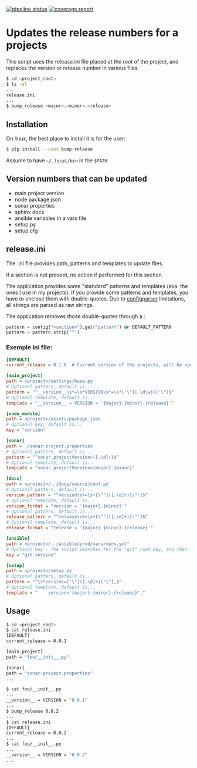  [![pipeline status](https://gitlab.ville.tg/fguerin/bump-release/badges/master/pipeline.svg)](https://gitlab.ville.tg/fguerin/bump-release/-/commits/master)
 [![coverage report](https://gitlab.ville.tg/fguerin/bump-release/badges/master/coverage.svg)](https://gitlab.ville.tg/fguerin/bump-release/-/commits/master)

# Updates the release numbers for a projects

This script uses the release.ini file placed at the root of the project, and replaces the version or release number in various files.

```sh
$ cd <project_root>
$ ls -al
...
release.ini
...
$ bump_release <major>.<minor>.<release>
```

## Installation

On linux, the best place to install it is for the user:

```sh
$ pip install --user bump-release
```

Assume to have `~/.local/bin` in the `$PATH`.

## Version numbers that can be updated

+ main project version
+ node package.json
+ sonar properties
+ sphinx docs
+ ansible variables in a vars file
+ setup.py
+ setup.cfg

## release.ini

The .ini file provides path, patterns and templates to update files.

If a section is not present, no action if performed for this section.

The application provides some "standard" patterns and templates (aka. the ones I use in my projects). If you provide some patterns and templates, you have to enclose them with double-quotes. Due to [configparser](https://docs.python.org/3/library/configparser.html) limitations, all strings are parsed as raw strings.

The application removes those double-quotes through a :
```python
pattern = config["<section>"].get("pattern") or DEFAULT_PATTERN
pattern = pattern.strip('"')
```

### Exemple ini file:

```ini
[DEFAULT]
current_release = 0.1.0  # Current version of the projects, will be updated by the script

[main_project]
path = <project>/settings/base.py
# Optional pattern, default is...
pattern = "^__version__\s*=\s*VERSION\s*=\s*['\"][.\d\w]+['\"]$"
# Optional template, default is...
template = "__version__ = VERSION = '{major}.{minor}.{release}'"

[node_module]
path = <project>/assets/package.json
# Optional key, default is...
key = "version"

[sonar]
path = ./sonar-project.properties
# Optional pattern, default is...
pattern = "^sonar.projectVersion=([.\d]+)$"
# Optional template, default is...
template = "sonar.projectVersion={major}.{minor}"

[docs]
path = <project>/../docs/source/conf.py
# Optional pattern, default is...
version_pattern = "^version\s+=\s+[\"']([.\d]+)[\"']$"
# Optional template, default is...
version_format = "version = '{major}.{minor}'"
# Optional pattern, default is...
release_pattern = "^release\s+=\s+[\"']([.\d]+)[\"']$"
# Optional template, default is...
release_format = "release = '{major}.{minor}.{release}'"

[ansible]
path = <project>/../ansible/prod/vars/vars.yml"
# Optional key - The script searches for the "git" root key, and then for "version" sub-key
key = "git.version"

[setup]
path = <project>/setup.py
# Optional pattern, default is...
pattern = "^\s*version=['\"]([.\d]+)['\"],$"
# Optional template, default is...
template = "    version='{major}.{minor}.{release}',"
```

## Usage

```bash
$ cd <project_root>
$ cat release.ini
[DEFAULT}
current_release = 0.0.1

[main_project]
path = "foo/__init__.py"

[sonar]
path = "sonar-project.properties"
...

$ cat foo/__init__.py
...
__version__ = VERSION = "0.0.1"
...
$ bump_release 0.0.2
...
$ cat release.ini
[DEFAULT}
current_release = 0.0.2
...
$ cat foo/__init__.py
...
__version__ = VERSION = "0.0.2"
...
```
